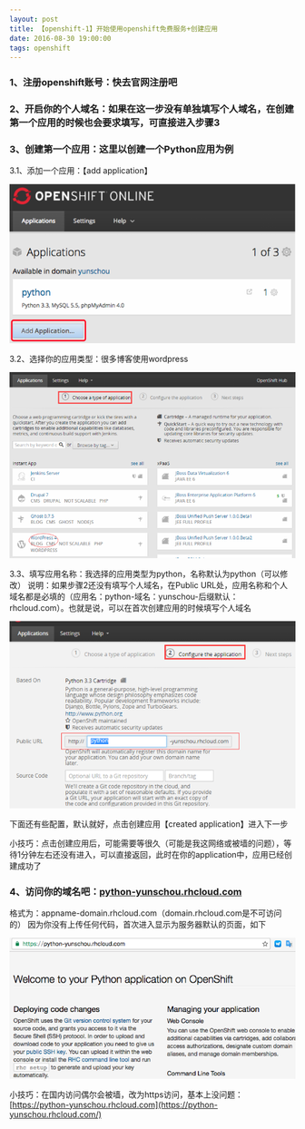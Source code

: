 ```yaml
---
layout: post
title: 【openshift-1】开始使用openshift免费服务+创建应用
date: 2016-08-30 19:00:00
tags: openshift
---
```


### 1、注册openshift账号：快去官网注册吧

### 2、开启你的个人域名：如果在这一步没有单独填写个人域名，在创建第一个应用的时候也会要求填写，可直接进入步骤3

### 3、创建第一个应用：这里以创建一个Python应用为例

3.1、添加一个应用：【add application】

![img](/assets/images/2016/openshift-guide-1-1.png)

3.2、选择你的应用类型：很多博客使用wordpress

![img](/assets/images/2016/openshift-guide-1-2.png)

3.3、填写应用名称：我选择的应用类型为python，名称默认为python（可以修改）
说明：如果步骤2还没有填写个人域名，在Public URL处，应用名称和个人域名都是必填的（应用名：python-域名：yunschou-后缀默认：rhcloud.com）。也就是说，可以在首次创建应用的时候填写个人域名

![img](/assets/images/2016/openshift-guide-1-3.png)

下面还有些配置，默认就好，点击创建应用【created application】进入下一步

小技巧：点击创建应用后，可能需要等很久（可能是我这网络或被墙的问题），等待1分钟左右还没有进入，可以直接返回，此时在你的application中，应用已经创建成功了  

### 4、访问你的域名吧：[python-yunschou.rhcloud.com](https://python-yunschou.rhcloud.com/)

格式为：appname-domain.rhcloud.com（domain.rhcloud.com是不可访问的）
因为你没有上传任何代码，首次进入显示为服务器默认的页面，如下

![img](/assets/images/2016/openshift-guide-1-4.png)

小技巧：在国内访问偶尔会被墙，改为https访问，基本上没问题：[https://python-yunschou.rhcloud.com](https://python-yunschou.rhcloud.com/)